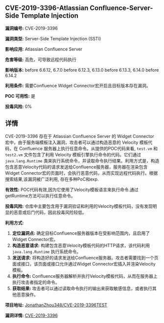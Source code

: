 ## CVE-2019-3396-Atlassian Confluence-Server-Side Template Injection

**漏洞编号:** CVE-2019-3396

**漏洞类型:** Server-Side Template Injection (SSTI)

**影响应用:** Atlassian Confluence Server

**危害等级:** 高危，可导致远程代码执行

**影响版本:** before 6.6.12, 6.7.0 before 6.12.3, 6.13.0 before 6.13.3, 6.14.0 before 6.14.2

**利用条件:** 需要Confluence Widget Connector宏开启且目标版本存在漏洞。

**POC 可用性:** 是

**投毒风险:** 0%

## 详情

CVE-2019-3396 存在于 Atlassian Confluence Server 的 Widget Connector 宏中，由于服务端模板注入漏洞，攻击者可以通过构造恶意的 Velocity 模板代码，在 Confluence 服务器上执行任意命令。从提供的POC代码来看, `test.vm` 和 `test2.vm` 文件包含了利用 Velocity 模板引擎执行命令的代码。它们通过 `java.lang.Runtime` 类来执行系统命令，并读取命令执行结果。利用方式是，构造包含恶意Velocity代码的请求发送给Confluence服务器，服务器在渲染包含Widget Connector宏的页面时，会执行恶意代码，从而实现远程代码执行。根据搜索结果,该漏洞被广泛利用, 存在多种PoC和exp.

 **有效性:**  POC代码有效,因为它使用了Velocity模板语言来执行命令.通过getRuntime方法可以执行任意命令。

**投毒风险:** 仓库中主要包含用于漏洞验证和利用的Velocity模板代码，没有发现明显的恶意或后门代码，因此投毒风险较低。

**利用方式:**

1.  **定位漏洞点:** 确定目标Confluence服务器版本在受影响范围内，且启用了Widget Connector宏。
2.  **构造恶意请求:**  构建包含恶意Velocity模板代码的HTTP请求，该代码利用 `java.lang.Runtime` 执行系统命令。
3.  **发送请求:**  将构造好的请求发送给Confluence服务器。攻击者需要找到一个页面或接口，该页面或接口允许通过Widget Connector宏插入并渲染Velocity模板。
4.  **执行命令:** Confluence服务器解析并执行Velocity模板代码，从而在服务器上执行攻击者指定的命令。
5.  **获取结果:**  攻击者可以通过读取命令执行的输出来获取敏感信息，或者执行其他恶意操作。

**项目地址:** [JonathanZhou348/CVE-2019-3396TEST](https://github.com/JonathanZhou348/CVE-2019-3396TEST)

**漏洞详情:** [CVE-2019-3396](https://nvd.nist.gov/vuln/detail/CVE-2019-3396)